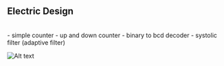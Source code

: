 
## Electric Design 

</br>
- simple counter
- up and down counter
- binary to bcd decoder
- systolic filter (adaptive filter)



![Alt text](http://www.nkcelectronics.com/assets/images/NEXYS3-obl-400.jpg)





